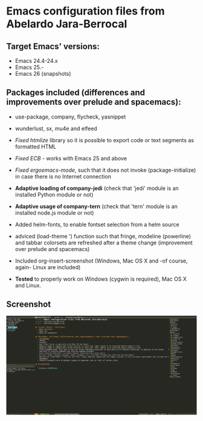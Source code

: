 Emacs configuration files from Abelardo Jara-Berrocal
=====================================================

Target Emacs' versions:
-----------------------

-   Emacs 24.4-24.x
-   Emacs 25.-
-   Emacs 26 (snapshots)

Packages included (differences and improvements over prelude and spacemacs):
----------------------------------------------------------------------------

-   use-package, company, flycheck, yasnippet
-   wunderlust, sx, mu4e and elfeed

-   *Fixed htmlize* library so it is possible to export code or text
    segments as formatted HTML
-   *Fixed ECB* - works with Emacs 25 and above
-   *Fixed ergoemacs-mode*, such that it does not
    invoke (package-initialize) in case there is no Internet connection

-   **Adaptive loading of company-jedi** (check that
    'jedi' module is an installed Python module or not)
-   **Adaptive usage of company-tern** (check that
    'tern' module is an installed node.js module or not)

-   Added helm-fonts, to enable fontset selection from a helm
    source
-   adviced (load-theme ') function such that fringe,
    modeline (powerline) and tabbar colorsets are refreshed after a theme change
    (improvement over prelude and spacemacs)
-   Included org-insert-screenshot (Windows, Mac OS X and -of course,
    again- Linux are included)

-   **Tested** to properly work on Windows (cygwin is required), Mac OS
    X and Linux.

Screenshot
----------
![](https://raw.githubusercontent.com/abelardojarab/emacs-config/master/README.png)
